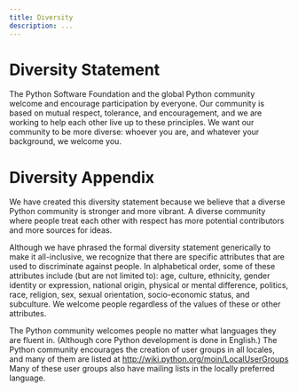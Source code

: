 ```yaml
---
title: Diversity
description: ...
---
```



# 




# Diversity Statement


The Python Software Foundation and the global Python community welcome
and encourage participation by everyone. Our community is based on mutual
respect, tolerance, and encouragement, and we are working to help each
other live up to these principles. We want our community to be more
diverse: whoever you are, and whatever your background, we welcome you.




# Diversity Appendix


We have created this diversity statement because we believe that a
diverse Python community is stronger and more vibrant. A diverse
community where people treat each other with respect has more potential
contributors and more sources for ideas.


Although we have phrased the formal diversity statement generically to
make it all\-inclusive, we recognize that there are specific attributes
that are used to discriminate against people. In alphabetical order,
some of these attributes include (but are not limited to): age, culture,
ethnicity, gender identity or expression, national origin, physical or
mental difference, politics, race, religion, sex, sexual orientation,
socio\-economic status, and subculture. We welcome people regardless of
the values of these or other attributes.


The Python community welcomes people no matter what languages they are
fluent in. (Although core Python development is done in English.) The
Python community encourages the creation of user groups in all locales,
and many of them are listed at
<http://wiki.python.org/moin/LocalUserGroups>
Many of these user groups also have mailing lists in the locally
preferred language.



